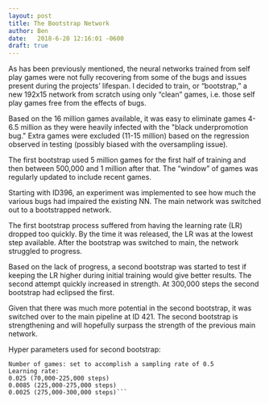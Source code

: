 ```yaml
---
layout: post
title: The Bootstrap Network
author: Ben
date:   2018-6-20 12:16:01 -0600
draft: true
---
```

As has been previously mentioned, the neural networks trained from self play games were not fully recovering from some of the bugs and issues present during the projects’ lifespan. I decided to train, or “bootstrap,” a new 192x15 network from scratch using only “clean” games, i.e. those self play games free from the effects of bugs.

Based on the 16 million games available, it was easy to eliminate games 4-6.5 million as they were heavily infected with the "black underpromotion bug." Extra games were excluded (11-15 million) based on the regression observed in testing (possibly biased with the oversampling issue).

The first bootstrap used 5 million games for the first half of training and then between 500,000 and 1 million after that. The “window” of games was regularly updated to include recent games.

Starting with ID396, an experiment was implemented to see how much the various bugs had impaired the existing NN. The main network was switched out to a bootstrapped network.

The first bootstrap process suffered from having the learning rate (LR) dropped too quickly. By the time it was released, the LR was at the lowest step available. After the bootstrap was switched to main, the network struggled to progress.

Based on the lack of progress, a second bootstrap was started to test if keeping the LR higher during initial training would give better results. The second attempt quickly increased in strength. At 300,000 steps the second bootstrap had eclipsed the first.

Given that there was much more potential in the second bootstrap, it was switched over to the main pipeline at ID 421. The second bootstrap is strengthening and will hopefully surpass the strength of the previous main network.

Hyper parameters used for second bootstrap:
```Batch Size: 512 (based on memory limitations of the GPU used in training)
Number of games: set to accomplish a sampling rate of 0.5
Learning rate:
0.025 (70,000-225,000 steps)
0.0085 (225,000-275,000 steps)
0.0025 (275,000-300,000 steps)```

